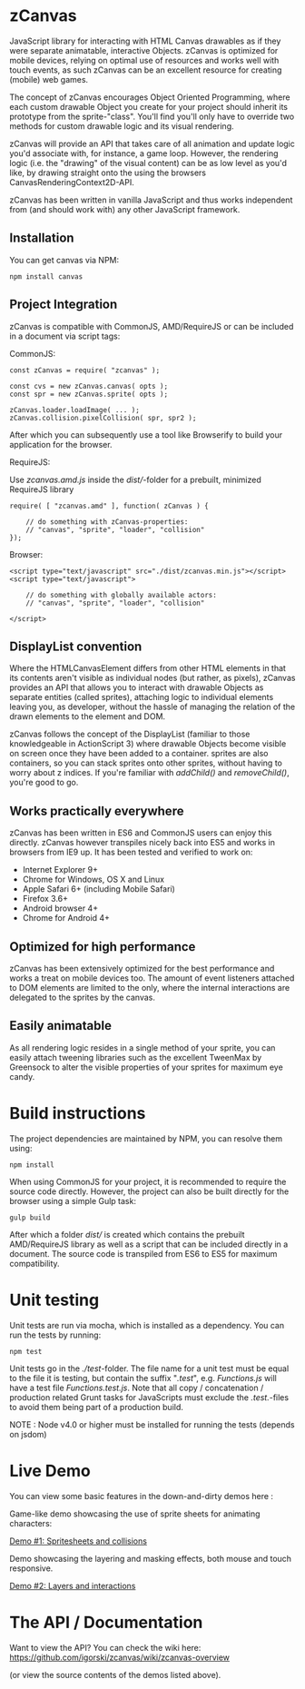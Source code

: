 zCanvas
=======

JavaScript library for interacting with HTML Canvas drawables as if they were separate animatable, interactive Objects.
zCanvas is optimized for mobile devices, relying on optimal use of resources and works well with touch events, as such
zCanvas can be an excellent resource for creating (mobile) web games.

The concept of zCanvas encourages Object Oriented Programming, where each custom drawable Object you create for your
project should inherit its prototype from the sprite-"class". You'll find you'll only have to override two methods
for custom drawable logic and its visual rendering.

zCanvas will provide an API that takes care of all animation and update logic you'd associate with, for instance, a game
loop. However, the rendering logic (i.e. the "drawing" of the visual content) can be as low level as you'd like, by
drawing straight onto the <canvas> using the browsers CanvasRenderingContext2D-API.

zCanvas has been written in vanilla JavaScript and thus works independent from (and should work with) any other
JavaScript framework.

## Installation

You can get canvas via NPM:

    npm install canvas
    
## Project Integration

zCanvas is compatible with CommonJS, AMD/RequireJS or can be included in a document via script tags:

CommonJS:

    const zCanvas = require( "zcanvas" );
    
    const cvs = new zCanvas.canvas( opts );
    const spr = new zCanvas.sprite( opts );
    
    zCanvas.loader.loadImage( ... );
    zCanvas.collision.pixelCollision( spr, spr2 );
    
After which you can subsequently use a tool like Browserify to build your application for the browser.

RequireJS:

Use _zcanvas.amd.js_ inside the _dist/_-folder for a prebuilt, minimized RequireJS library

    require( [ "zcanvas.amd" ], function( zCanvas ) {
    
        // do something with zCanvas-properties:
        // "canvas", "sprite", "loader", "collision"      
    });

Browser:

    <script type="text/javascript" src="./dist/zcanvas.min.js"></script>
    <script type="text/javascript">
    
        // do something with globally available actors:
        // "canvas", "sprite", "loader", "collision"
    
    </script>

DisplayList convention
----------------------

Where the HTMLCanvasElement differs from other HTML elements in that its contents aren't visible as individual nodes (but rather, as pixels), zCanvas
provides an API that allows you to interact with drawable Objects as separate entities (called sprites), attaching logic to individual
elements leaving you, as developer, without the hassle of managing the relation of the drawn elements to the <canvas> element and DOM.

zCanvas follows the concept of the DisplayList (familiar to those knowledgeable in ActionScript 3) where drawable Objects
become visible on screen once they have been added to a container. sprites are also containers, so you can stack sprites
onto other sprites, without having to worry about z indices. If you're familiar with _addChild()_ and _removeChild()_, you're good to go.

Works practically everywhere
----------------------------

zCanvas has been written in ES6 and CommonJS users can enjoy this directly. zCanvas however
transpiles nicely back into ES5 and works in browsers from IE9 up. It has been tested and
verified to work on:

 * Internet Explorer 9+
 * Chrome for Windows, OS X and Linux
 * Apple Safari 6+ (including Mobile Safari)
 * Firefox 3.6+
 * Android browser 4+
 * Chrome for Android 4+

Optimized for high performance
------------------------------

zCanvas has been extensively optimized for the best performance and works a treat on mobile devices too. The amount of
event listeners attached to DOM elements are limited to the <canvas> only, where the internal interactions are delegated
to the sprites by the canvas.

Easily animatable
-----------------

As all rendering logic resides in a single method of your sprite, you can easily attach tweening libraries such as
the excellent TweenMax by Greensock to alter the visible properties of your sprites for maximum eye candy.

Build instructions
==================

The project dependencies are maintained by NPM, you can resolve them using:

    npm install

When using CommonJS for your project, it is recommended to require the source code directly. However, the project
can also be built directly for the browser using a simple Gulp task:

    gulp build
    
After which a folder _dist/_ is created which contains the prebuilt AMD/RequireJS library as well as a script
that can be included directly in a document. The source code is transpiled from ES6 to ES5 for maximum compatibility.

Unit testing
============

Unit tests are run via mocha, which is installed as a dependency. You can run the tests by running:

    npm test
    
Unit tests go in the _./test_-folder. The file name for a unit test must be equal to the file it is testing, but contain
the suffix "_.test_", e.g. _Functions.js_ will have a test file _Functions.test.js_. Note that all copy / concatenation /
production related Grunt tasks for JavaScripts must exclude the _.test._-files to avoid them being part of a production build.

NOTE : Node v4.0 or higher must be installed for running the tests (depends on jsdom)

Live Demo
=========

You can view some basic features in the down-and-dirty demos here :

Game-like demo showcasing the use of sprite sheets for animating characters:

[Demo #1: Spritesheets and collisions](https://rawgithub.com/igorski/canvas/master/examples/demo1.html)

Demo showcasing the layering and masking effects, both mouse and touch responsive.

[Demo #2: Layers and interactions](https://rawgithub.com/igorski/canvas/master/examples/demo2.html)

The API / Documentation
=======================

Want to view the API? You can check the wiki here: https://github.com/igorski/zcanvas/wiki/zcanvas-overview

(or view the source contents of the demos listed above).
